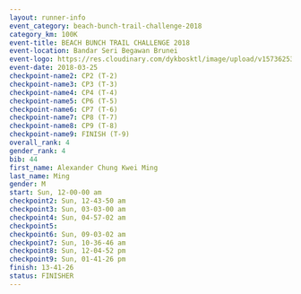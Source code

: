 ```yaml
---
layout: runner-info 
event_category: beach-bunch-trail-challenge-2018 
category_km: 100K 
event-title: BEACH BUNCH TRAIL CHALLENGE 2018 
event-location: Bandar Seri Begawan Brunei 
event-logo: https://res.cloudinary.com/dykbosktl/image/upload/v1573625354/Logo/Logo_qug4sc.jpg 
event-date: 2018-03-25 
checkpoint-name2: CP2 (T-2) 
checkpoint-name3: CP3 (T-3) 
checkpoint-name4: CP4 (T-4) 
checkpoint-name5: CP6 (T-5) 
checkpoint-name6: CP7 (T-6) 
checkpoint-name7: CP8 (T-7) 
checkpoint-name8: CP9 (T-8) 
checkpoint-name9: FINISH (T-9) 
overall_rank: 4
gender_rank: 4
bib: 44
first_name: Alexander Chung Kwei Ming
last_name: Ming
gender: M
start: Sun, 12-00-00 am
checkpoint2: Sun, 12-43-50 am
checkpoint3: Sun, 03-03-00 am
checkpoint4: Sun, 04-57-02 am
checkpoint5: 
checkpoint6: Sun, 09-03-02 am
checkpoint7: Sun, 10-36-46 am
checkpoint8: Sun, 12-04-52 pm
checkpoint9: Sun, 01-41-26 pm
finish: 13-41-26
status: FINISHER
---
```

